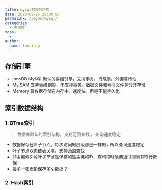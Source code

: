 ```yaml
---
title: mysql的数据结构
date: 2023-09-25 20:30:55
permalink: /pages/mysql/
categories:
  - 中间件
tags:
  - 
author: 
  name: luoliang
---
```


## 存储引擎
- InnoDB MySQL默认的存储引擎，支持事务，行级锁，外键等特性
- MyISAM 支持表级别锁，不支持事务，数据文件和索引文件是分开存储
- Memory 将数据存储在内存中，速度快，但是不能持久化

## 索引数据结构
### 1. BTree索引 
> 数据库默认的索引结构，支持范围查找  ，查询速度稳定
- 数据保存在叶子节点，每次访问的层级都是一样的，所以查询速度稳定
- 叶子节点双向链表关联，支持范围查找
- 非主键索引的叶子节点是保存的是主键的ID，查询的时候要通过回表获取行数据
- 最多一张表能保存多少数据？ 

### 2. Hash索引